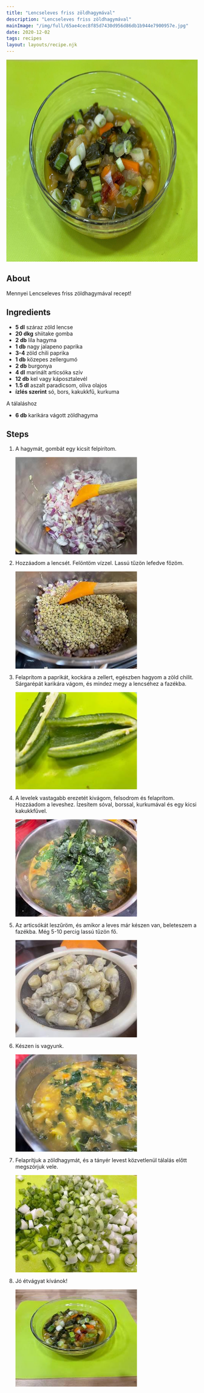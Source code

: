 ```yaml
---
title: "Lencseleves friss zöldhagymával"
description: "Lencseleves friss zöldhagymával"
mainImage: "/img/full/65ae4cec8f85d7430d956d86db1b944e7900957e.jpg"
date: 2020-12-02
tags: recipes
layout: layouts/recipe.njk
---
```

                        
<p align="center"><a href="https://cookpad.com/hu/receptek/14140359-lencseleves-friss-zoldhagymaval" rel="Recipe source page"><img width="751" height="532" src="/img/full/65ae4cec8f85d7430d956d86db1b944e7900957e.jpg"/></a></p>

## About
Mennyei Lencseleves friss zöldhagymával recept! 

>  

## Ingredients
* **5 dl** száraz zöld lencse
* **20 dkg** shiitake gomba
* **2 db** lila hagyma
* **1 db** nagy jalapeno paprika
* **3-4** zöld chili paprika
* **1 db** közepes zellergumó
* **2 db** burgonya
* **4 dl** marinált articsóka szív
* **12 db** kel vagy káposztalevél
* **1.5 dl** aszalt paradicsom, olíva olajos
* **ízlés szerint** só, bors, kakukkfű, kurkuma

A tálaláshoz
* **6 db** karikára vágott zöldhagyma

## Steps

1. A hagymát, gombát egy kicsit felpirítom.
 
    <p><img width="320" height="256" align="left" src="/img/full/3f2848acfa1b0cc90fec5bdf2b85cfa092c44dde.jpg"/></p><div style="clear: both"/>

2. Hozzáadom a lencsét. Felöntöm vízzel. Lassú tűzön lefedve főzöm.
 
    <p><img width="320" height="256" align="left" src="/img/full/04aa4ee4d77278d37529c343580acd577a560886.jpg"/></p><div style="clear: both"/>

3. Felaprítom a paprikát, kockára a zellert, egészben hagyom a zöld chilit. Sárgarépát karikára vágom, és mindez megy a lencséhez a fazékba.
 
    <p><img width="320" height="256" align="left" src="/img/full/407dedd4aae8fc505fb5983aa26383233821edf6.jpg"/></p><div style="clear: both"/>

4. A levelek vastagabb erezetét kivágom, felsodrom és felaprítom. Hozzáadom a leveshez. Ízesítem sóval, borssal, kurkumával és egy kicsi kakukkfűvel.
 
    <p><img width="320" height="256" align="left" src="/img/full/f572f7e0b0bd31452826adca1223ce6e15dbe13a.jpg"/></p><div style="clear: both"/>

5. Az articsókát leszűröm, és amikor a leves már készen van, beleteszem a fazékba. Még 5-10 percig lassú tűzön fő.
 
    <p><img width="320" height="256" align="left" src="/img/full/43ce562901ce9323daf22c46c4cbb52fc3a896b9.jpg"/></p><div style="clear: both"/>

6. Készen is vagyunk.
 
    <p><img width="320" height="256" align="left" src="/img/full/d2aef56c95587b2e1e34ab87ae22aa65c3129007.jpg"/></p><div style="clear: both"/>

7. Felaprítjuk a zöldhagymát, és a tányér levest közvetlenül tálalás előtt megszórjuk vele.
 
    <p><img width="320" height="256" align="left" src="/img/full/3a9ad9c6795d55554424726b337158cdae1e1aff.jpg"/></p><div style="clear: both"/>

8. Jó étvágyat kívánok!
 
    <p><img width="320" height="256" align="left" src="/img/full/4ec55beab8ad6c2abb29da6eb81927f5c50fbe6c.jpg"/></p><div style="clear: both"/>


